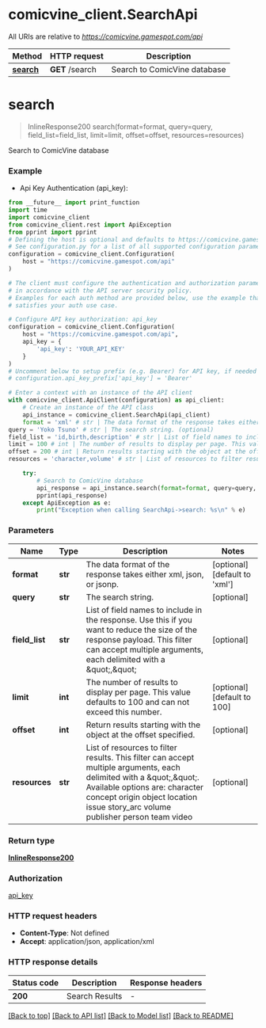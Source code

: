 # comicvine_client.SearchApi

All URIs are relative to *https://comicvine.gamespot.com/api*

Method | HTTP request | Description
------------- | ------------- | -------------
[**search**](SearchApi.md#search) | **GET** /search | Search to ComicVine database


# **search**
> InlineResponse200 search(format=format, query=query, field_list=field_list, limit=limit, offset=offset, resources=resources)

Search to ComicVine database

### Example

* Api Key Authentication (api_key):
```python
from __future__ import print_function
import time
import comicvine_client
from comicvine_client.rest import ApiException
from pprint import pprint
# Defining the host is optional and defaults to https://comicvine.gamespot.com/api
# See configuration.py for a list of all supported configuration parameters.
configuration = comicvine_client.Configuration(
    host = "https://comicvine.gamespot.com/api"
)

# The client must configure the authentication and authorization parameters
# in accordance with the API server security policy.
# Examples for each auth method are provided below, use the example that
# satisfies your auth use case.

# Configure API key authorization: api_key
configuration = comicvine_client.Configuration(
    host = "https://comicvine.gamespot.com/api",
    api_key = {
        'api_key': 'YOUR_API_KEY'
    }
)
# Uncomment below to setup prefix (e.g. Bearer) for API key, if needed
# configuration.api_key_prefix['api_key'] = 'Bearer'

# Enter a context with an instance of the API client
with comicvine_client.ApiClient(configuration) as api_client:
    # Create an instance of the API class
    api_instance = comicvine_client.SearchApi(api_client)
    format = 'xml' # str | The data format of the response takes either xml, json, or jsonp. (optional) (default to 'xml')
query = 'Yoko Tsuno' # str | The search string. (optional)
field_list = 'id,birth,description' # str | List of field names to include in the response. Use this if you want to reduce the size of the response payload. This filter can accept multiple arguments, each delimited with a \",\" (optional)
limit = 100 # int | The number of results to display per page. This value defaults to 100 and can not exceed this number. (optional) (default to 100)
offset = 200 # int | Return results starting with the object at the offset specified. (optional)
resources = 'character,volume' # str | List of resources to filter results. This filter can accept multiple arguments, each delimited with a \",\". Available options are:   character   concept   origin   object   location   issue   story_arc   volume   publisher   person   team   video  (optional)

    try:
        # Search to ComicVine database
        api_response = api_instance.search(format=format, query=query, field_list=field_list, limit=limit, offset=offset, resources=resources)
        pprint(api_response)
    except ApiException as e:
        print("Exception when calling SearchApi->search: %s\n" % e)
```

### Parameters

Name | Type | Description  | Notes
------------- | ------------- | ------------- | -------------
 **format** | **str**| The data format of the response takes either xml, json, or jsonp. | [optional] [default to &#39;xml&#39;]
 **query** | **str**| The search string. | [optional] 
 **field_list** | **str**| List of field names to include in the response. Use this if you want to reduce the size of the response payload. This filter can accept multiple arguments, each delimited with a \&quot;,\&quot; | [optional] 
 **limit** | **int**| The number of results to display per page. This value defaults to 100 and can not exceed this number. | [optional] [default to 100]
 **offset** | **int**| Return results starting with the object at the offset specified. | [optional] 
 **resources** | **str**| List of resources to filter results. This filter can accept multiple arguments, each delimited with a \&quot;,\&quot;. Available options are:   character   concept   origin   object   location   issue   story_arc   volume   publisher   person   team   video  | [optional] 

### Return type

[**InlineResponse200**](InlineResponse200.md)

### Authorization

[api_key](../README.md#api_key)

### HTTP request headers

 - **Content-Type**: Not defined
 - **Accept**: application/json, application/xml

### HTTP response details
| Status code | Description | Response headers |
|-------------|-------------|------------------|
**200** | Search Results |  -  |

[[Back to top]](#) [[Back to API list]](../README.md#documentation-for-api-endpoints) [[Back to Model list]](../README.md#documentation-for-models) [[Back to README]](../README.md)

